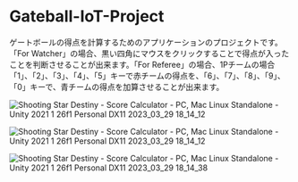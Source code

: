 # Gateball-IoT-Project
ゲートボールの得点を計算するためのアプリケーションのプロジェクトです。「For Watcher」の場合、黒い四角にマウスをクリックすることで得点が入ったことを判断させることが出来ます。「For Referee」の場合、1Pチームの場合「1」、「2」、「3」、「4」、「5」キーで赤チームの得点を、「6」、「7」、「8」、「9」、「0」キーで、青チームの得点を加算させることが出来ます。

![Shooting Star Destiny - Score Calculator - PC, Mac   Linux Standalone - Unity 2021 1 26f1 Personal _DX11_ 2023_03_29 18_14_12](https://user-images.githubusercontent.com/127724521/228486982-0664a6fb-470e-4e9c-b895-92674699a58d.png)

![Shooting Star Destiny - Score Calculator - PC, Mac   Linux Standalone - Unity 2021 1 26f1 Personal _DX11_ 2023_03_29 18_14_12](https://user-images.githubusercontent.com/127724521/228487091-1b794029-0ad9-4a66-9b60-f5cdbcc33d27.png)

![Shooting Star Destiny - Score Calculator - PC, Mac   Linux Standalone - Unity 2021 1 26f1 Personal _DX11_ 2023_03_29 18_14_38](https://user-images.githubusercontent.com/127724521/228487152-fede78e8-26c0-45ca-be09-71b4708aa1a7.png)

